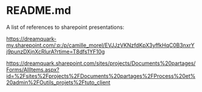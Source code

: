 # README.md

A list of references to sharepoint presentations:

https://dreamquark-my.sharepoint.com/:p:/p/camille_morel/EVJJzVKNzfdKpX3yffkHqC0B3nxrYj9punzDXjnXcRlurA?rtime=T8dfs1YF10g

https://dreamquark.sharepoint.com/sites/projects/Documents%20partages/Forms/AllItems.aspx?id=%2Fsites%2Fprojects%2FDocuments%20partages%2FProcess%20et%20admin%2FOutils_projets%2Ftuto_client
